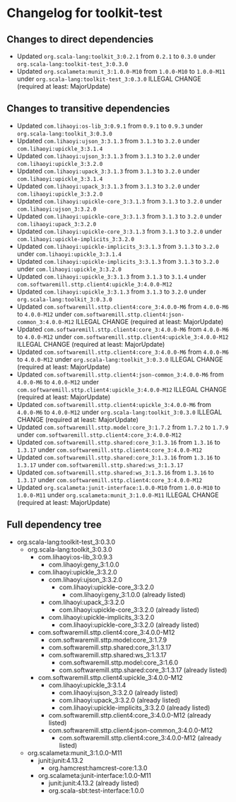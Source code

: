 # Changelog for toolkit-test

## Changes to direct dependencies
 - Updated `org.scala-lang:toolkit_3:0.2.1` from `0.2.1` to `0.3.0` under `org.scala-lang:toolkit-test_3:0.3.0`
 - Updated `org.scalameta:munit_3:1.0.0-M10` from `1.0.0-M10` to `1.0.0-M11` under `org.scala-lang:toolkit-test_3:0.3.0` ILLEGAL CHANGE (required at least: MajorUpdate)

## Changes to transitive dependencies
 - Updated `com.lihaoyi:os-lib_3:0.9.1` from `0.9.1` to `0.9.3` under `org.scala-lang:toolkit_3:0.3.0`
 - Updated `com.lihaoyi:ujson_3:3.1.3` from `3.1.3` to `3.2.0` under `com.lihaoyi:upickle_3:3.1.4`
 - Updated `com.lihaoyi:ujson_3:3.1.3` from `3.1.3` to `3.2.0` under `com.lihaoyi:upickle_3:3.2.0`
 - Updated `com.lihaoyi:upack_3:3.1.3` from `3.1.3` to `3.2.0` under `com.lihaoyi:upickle_3:3.1.4`
 - Updated `com.lihaoyi:upack_3:3.1.3` from `3.1.3` to `3.2.0` under `com.lihaoyi:upickle_3:3.2.0`
 - Updated `com.lihaoyi:upickle-core_3:3.1.3` from `3.1.3` to `3.2.0` under `com.lihaoyi:ujson_3:3.2.0`
 - Updated `com.lihaoyi:upickle-core_3:3.1.3` from `3.1.3` to `3.2.0` under `com.lihaoyi:upack_3:3.2.0`
 - Updated `com.lihaoyi:upickle-core_3:3.1.3` from `3.1.3` to `3.2.0` under `com.lihaoyi:upickle-implicits_3:3.2.0`
 - Updated `com.lihaoyi:upickle-implicits_3:3.1.3` from `3.1.3` to `3.2.0` under `com.lihaoyi:upickle_3:3.1.4`
 - Updated `com.lihaoyi:upickle-implicits_3:3.1.3` from `3.1.3` to `3.2.0` under `com.lihaoyi:upickle_3:3.2.0`
 - Updated `com.lihaoyi:upickle_3:3.1.3` from `3.1.3` to `3.1.4` under `com.softwaremill.sttp.client4:upickle_3:4.0.0-M12`
 - Updated `com.lihaoyi:upickle_3:3.1.3` from `3.1.3` to `3.2.0` under `org.scala-lang:toolkit_3:0.3.0`
 - Updated `com.softwaremill.sttp.client4:core_3:4.0.0-M6` from `4.0.0-M6` to `4.0.0-M12` under `com.softwaremill.sttp.client4:json-common_3:4.0.0-M12` ILLEGAL CHANGE (required at least: MajorUpdate)
 - Updated `com.softwaremill.sttp.client4:core_3:4.0.0-M6` from `4.0.0-M6` to `4.0.0-M12` under `com.softwaremill.sttp.client4:upickle_3:4.0.0-M12` ILLEGAL CHANGE (required at least: MajorUpdate)
 - Updated `com.softwaremill.sttp.client4:core_3:4.0.0-M6` from `4.0.0-M6` to `4.0.0-M12` under `org.scala-lang:toolkit_3:0.3.0` ILLEGAL CHANGE (required at least: MajorUpdate)
 - Updated `com.softwaremill.sttp.client4:json-common_3:4.0.0-M6` from `4.0.0-M6` to `4.0.0-M12` under `com.softwaremill.sttp.client4:upickle_3:4.0.0-M12` ILLEGAL CHANGE (required at least: MajorUpdate)
 - Updated `com.softwaremill.sttp.client4:upickle_3:4.0.0-M6` from `4.0.0-M6` to `4.0.0-M12` under `org.scala-lang:toolkit_3:0.3.0` ILLEGAL CHANGE (required at least: MajorUpdate)
 - Updated `com.softwaremill.sttp.model:core_3:1.7.2` from `1.7.2` to `1.7.9` under `com.softwaremill.sttp.client4:core_3:4.0.0-M12`
 - Updated `com.softwaremill.sttp.shared:core_3:1.3.16` from `1.3.16` to `1.3.17` under `com.softwaremill.sttp.client4:core_3:4.0.0-M12`
 - Updated `com.softwaremill.sttp.shared:core_3:1.3.16` from `1.3.16` to `1.3.17` under `com.softwaremill.sttp.shared:ws_3:1.3.17`
 - Updated `com.softwaremill.sttp.shared:ws_3:1.3.16` from `1.3.16` to `1.3.17` under `com.softwaremill.sttp.client4:core_3:4.0.0-M12`
 - Updated `org.scalameta:junit-interface:1.0.0-M10` from `1.0.0-M10` to `1.0.0-M11` under `org.scalameta:munit_3:1.0.0-M11` ILLEGAL CHANGE (required at least: MajorUpdate)

## Full dependency tree

 - org.scala-lang:toolkit-test_3:0.3.0
   - org.scala-lang:toolkit_3:0.3.0
     - com.lihaoyi:os-lib_3:0.9.3
       - com.lihaoyi:geny_3:1.0.0
     - com.lihaoyi:upickle_3:3.2.0
       - com.lihaoyi:ujson_3:3.2.0
         - com.lihaoyi:upickle-core_3:3.2.0
           - com.lihaoyi:geny_3:1.0.0 (already listed)
       - com.lihaoyi:upack_3:3.2.0
         - com.lihaoyi:upickle-core_3:3.2.0 (already listed)
       - com.lihaoyi:upickle-implicits_3:3.2.0
         - com.lihaoyi:upickle-core_3:3.2.0 (already listed)
     - com.softwaremill.sttp.client4:core_3:4.0.0-M12
       - com.softwaremill.sttp.model:core_3:1.7.9
       - com.softwaremill.sttp.shared:core_3:1.3.17
       - com.softwaremill.sttp.shared:ws_3:1.3.17
         - com.softwaremill.sttp.model:core_3:1.6.0
         - com.softwaremill.sttp.shared:core_3:1.3.17 (already listed)
     - com.softwaremill.sttp.client4:upickle_3:4.0.0-M12
       - com.lihaoyi:upickle_3:3.1.4
         - com.lihaoyi:ujson_3:3.2.0 (already listed)
         - com.lihaoyi:upack_3:3.2.0 (already listed)
         - com.lihaoyi:upickle-implicits_3:3.2.0 (already listed)
       - com.softwaremill.sttp.client4:core_3:4.0.0-M12 (already listed)
       - com.softwaremill.sttp.client4:json-common_3:4.0.0-M12
         - com.softwaremill.sttp.client4:core_3:4.0.0-M12 (already listed)
   - org.scalameta:munit_3:1.0.0-M11
     - junit:junit:4.13.2
       - org.hamcrest:hamcrest-core:1.3.0
     - org.scalameta:junit-interface:1.0.0-M11
       - junit:junit:4.13.2 (already listed)
       - org.scala-sbt:test-interface:1.0.0
